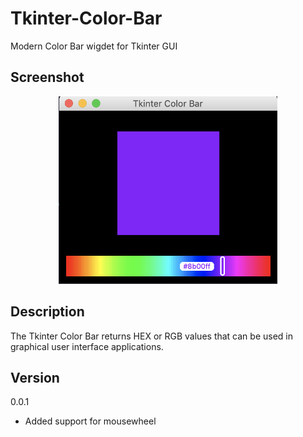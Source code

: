 # Tkinter-Color-Bar
Modern Color Bar wigdet for Tkinter GUI 

## Screenshot
<p align="center">
  <img src="https://github.com/Saadmairaj/Tkinter-Color-Bar/blob/master/Screenshot.png" width="350" height="300">
</p>

## Description
The Tkinter Color Bar returns HEX or RGB values that can be used in graphical user interface applications.

## Version
  0.0.1
  * Added support for mousewheel
  
